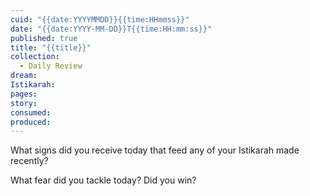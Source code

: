 ```yaml
---
cuid: "{{date:YYYYMMDD}}{{time:HHmmss}}"
date: "{{date:YYYY-MM-DD}}T{{time:HH:mm:ss}}"
published: true
title: "{{title}}"
collection:
  - Daily Review
dream: 
Istikarah: 
pages: 
story: 
consumed: 
produced:
---
```

What signs did you receive today that feed any of your Istikarah made recently?

What fear did you tackle today? Did you win? 